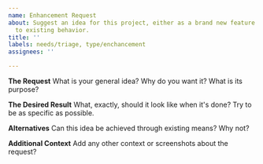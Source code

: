 ```yaml
---
name: Enhancement Request
about: Suggest an idea for this project, either as a brand new feature or a change
  to existing behavior.
title: ''
labels: needs/triage, type/enchancement
assignees: ''

---
```


**The Request**
What is your general idea? Why do you want it? What is its purpose?

**The Desired Result**
What, exactly, should it look like when it's done? Try to be as specific as possible.

**Alternatives**
Can this idea be achieved through existing means? Why not?

**Additional Context**
Add any other context or screenshots about the request?
